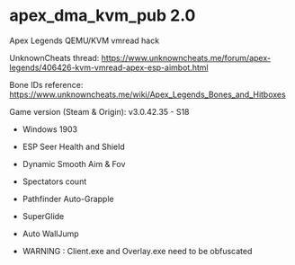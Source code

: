 # apex_dma_kvm_pub 2.0
 Apex Legends QEMU/KVM vmread hack

UnknownCheats thread: https://www.unknowncheats.me/forum/apex-legends/406426-kvm-vmread-apex-esp-aimbot.html

Bone IDs reference: https://www.unknowncheats.me/wiki/Apex_Legends_Bones_and_Hitboxes

Game version (Steam & Origin): v3.0.42.35 - S18

- Windows 1903

- ESP Seer Health and Shield
- Dynamic Smooth Aim & Fov
- Spectators count

- Pathfinder Auto-Grapple
- SuperGlide
- Auto WallJump

- WARNING : Client.exe and Overlay.exe need to be obfuscated
